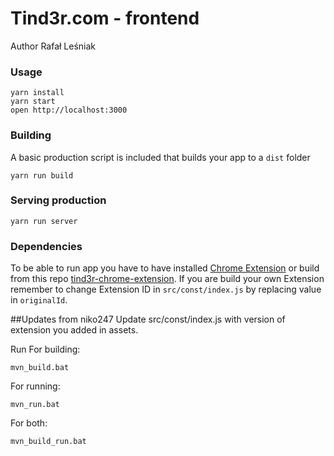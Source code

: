 Tind3r.com - frontend
=====================

Author Rafał Leśniak

### Usage

```
yarn install
yarn start
open http://localhost:3000
```



### Building

A basic production script is included that builds your app to a `dist` folder

```
yarn run build
```

### Serving production
```
yarn run server
```

### Dependencies
To be able to run app you have to have installed [Chrome Extension]( https://chrome.google.com/webstore/detail/tind3rcom-client/olicollicgbjgnialpnmnolopimdccon?hl=pl&authuser=1) or build from this repo [tind3r-chrome-extension](https://github.com/rlesniak/tind3r-chrome-extension).
If you are build your own Extension remember to change Extension ID in `src/const/index.js` by replacing value in `originalId`.


##Updates from niko247
Update src/const/index.js with version of extension you added in assets. 

Run 
For building:
```
mvn_build.bat
```
For running:
```
mvn_run.bat
```
For both:
```
mvn_build_run.bat
```